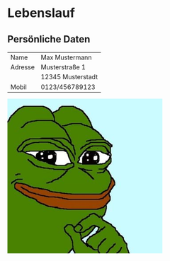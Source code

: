 # Lebenslauf

 ## Persönliche Daten
 <div style="white-space:nowrap;">



   <div id="table" style="display:inline; white-space:nowrap;"> 

 <table>
	<tr>
        <td>Name</td>
	<td>Max Mustermann</td>
    </tr>
    <tr>
	<td>Adresse</td>
        <td>Musterstraße 1</td>
    </tr>
    <tr>
        <td></td>
	<td>12345 Musterstadt</td>
    </tr>
    <tr>
	<td>Mobil</td>
        <td>0123/456789123</td>
    </tr>
</table>
	</div>
   	<div id="image" style="display:inline;">
<img src="Bild.jpg" alt="Profilbild" align="left" >
	</div>
</div>
		

